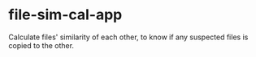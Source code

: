 # file-sim-cal-app
Calculate files' similarity of each other, to know if any suspected files is copied to the other.
